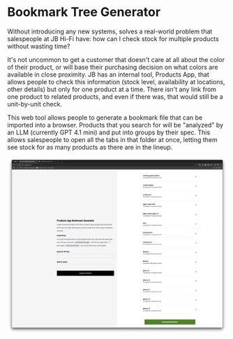 # Bookmark Tree Generator

Without introducing any new systems, solves a real-world problem that
salespeople at JB Hi-Fi have: how can I check stock for multiple products
without wasting time?

It's not uncommon to get a customer that doesn't care at all about the color of
their product, or will base their purchasing decision on what colors are
available in close proximity. JB has an internal tool, Products App, that allows
people to check this information (stock level, availability at locations, other
details) but only for one product at a time. There isn't any link from one
product to related products, and even if there was, that would still be a
unit-by-unit check.

This web tool allows people to generate a bookmark file that can be imported
into a browser. Products that you search for will be "analyzed" by an LLM
(currently GPT 4.1 mini) and put into groups by their spec. This allows
salespeople to open all the tabs in that folder at once, letting them see stock
for as many products as there are in the lineup.

![Screenshot of the website, showing the inputs on the left and lots of successful searches on the right](site-demo.png)
